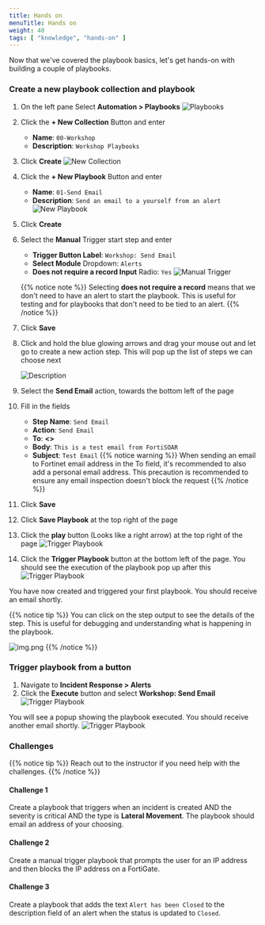 ```yaml
---
title: Hands on
menuTitle: Hands on
weight: 40
tags: [ "knowledge", "hands-on" ]
---
```


Now that we've covered the playbook basics, let's get hands-on with building a couple of playbooks.

### Create a new playbook collection and playbook

1. On the left pane Select **Automation > Playbooks**
   ![Playbooks](images/navigate_playbooks.png)
2. Click the **+ New Collection** Button and enter
    - **Name**: `00-Workshop`
    - **Description**: `Workshop Playbooks`
3. Click **Create**
   ![New Collection](images/create_collection.png)
4. Click the **+ New Playbook** Button and enter
    - **Name**: `01-Send Email`
    - **Description**: `Send an email to a yourself from an alert`
      ![New Playbook](images/add_new_playbook.png)
5. Click **Create**
6. Select the **Manual** Trigger start step and enter
    - **Trigger Button Label**: `Workshop: Send Email`
    - **Select Module** Dropdown: `Alerts`
    - **Does not require a record Input** Radio: `Yes`
      ![Manual Trigger](images/playbook_1_start.png)
   
   {{% notice note %}}
   Selecting **does not require a record** means that we don't need to have an alert to start the playbook. This is useful for testing and for playbooks that don't need to be tied to an alert.
   {{% /notice %}}

7. Click **Save**
8. Click and hold the blue glowing arrows and drag your mouse out and let go to create a new action step. This will pop up the list of steps we can choose next

    ![Description](drag_playbook_step.gif)

9. Select the **Send Email** action, towards the bottom left of the page
10. Fill in the fields
    - **Step Name**: `Send Email`
    - **Action**: `Send Email`
    - **To**: **<<your email address>>**
    - **Body**: `This is a test email from FortiSOAR`
    - **Subject**: `Test Email`
  {{% notice warning %}}
  When sending an email to Fortinet email address in the To field, it's recommended to also add a personal email address. This precaution is recommended to ensure any email inspection doesn't block the request
  {{% /notice %}}

11. Click **Save**
12. Click **Save Playbook** at the top right of the page
13. Click the **play** button (Looks like a right arrow) at the top right of the page
    ![Trigger Playbook](images/trigger_playbook_button.png)
14. Click the **Trigger Playbook** button at the bottom left of the page. You should see the execution of the playbook pop up after this
    ![Trigger Playbook](images/trigger_playbook_2.png)

You have now created and triggered your first playbook. You should receive an email shortly.

{{% notice tip %}}
You can click on the step output to see the details of the step. This is useful for debugging and understanding what is happening in the playbook.

![img.png](images/execution_history.png)
{{% /notice %}}

### Trigger playbook from a button

1. Navigate to **Incident Response > Alerts**
2. Click the **Execute** button and select **Workshop: Send Email**
   ![Trigger Playbook](images/trigger_manual_playbook.png)

You will see a popup showing the playbook executed. You should receive another email shortly.
![Trigger Playbook](images/trigger_playbook_popup.png)

### Challenges

{{% notice tip %}}
Reach out to the instructor if you need help with the challenges.
{{% /notice %}}

#### Challenge 1

Create a playbook that triggers when an incident is created AND the severity is critical AND the type is **Lateral Movement**. The playbook should email an address of your choosing.

#### Challenge 2

Create a manual trigger playbook that prompts the user for an IP address and then blocks the IP address on a FortiGate.

#### Challenge 3

Create a playbook that adds the text `Alert has been Closed` to the description field of an alert when the status is updated to `Closed`. 


